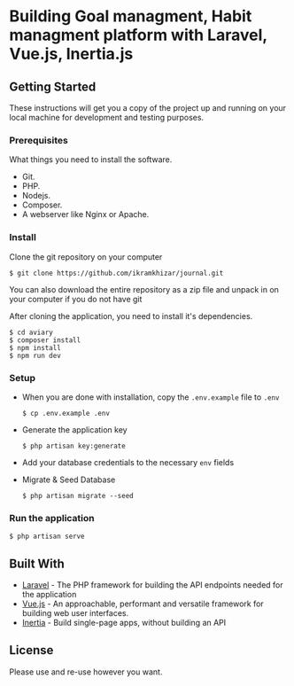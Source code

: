 # Building Goal managment, Habit managment platform with Laravel, Vue.js, Inertia.js

## Getting Started

These instructions will get you a copy of the project up and running on your local machine for development and testing purposes.

### Prerequisites

What things you need to install the software.

- Git.
- PHP.
- Nodejs.
- Composer.
- A webserver like Nginx or Apache.

### Install

Clone the git repository on your computer

`$ git clone https://github.com/ikramkhizar/journal.git`

You can also download the entire repository as a zip file and unpack in on your computer if you do not have git

After cloning the application, you need to install it's dependencies.

```
$ cd aviary
$ composer install
$ npm install
$ npm run dev
```

### Setup

- When you are done with installation, copy the `.env.example` file to `.env`

  `$ cp .env.example .env`

- Generate the application key

  `$ php artisan key:generate`

- Add your database credentials to the necessary `env` fields

- Migrate & Seed Database

  `$ php artisan migrate --seed`

### Run the application

`$ php artisan serve`

## Built With

- [Laravel](https://laravel.com) - The PHP framework for building the API endpoints needed for the application
- [Vue.js](https://vuejs.org/) - An approachable, performant and versatile framework for building web user interfaces.
- [Inertia](https://inertiajs.com/) - Build single-page apps, without building an API

## License

Please use and re-use however you want.
